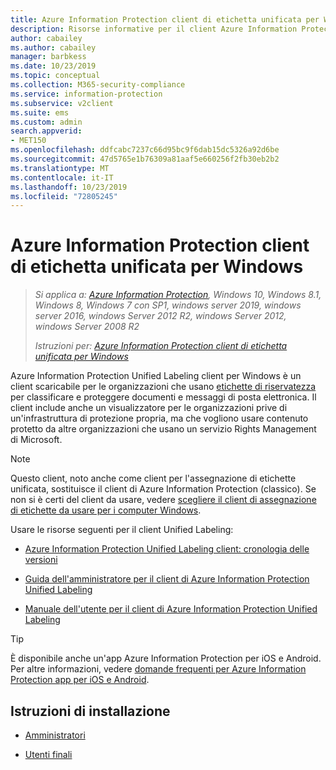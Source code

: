 ```yaml
---
title: Azure Information Protection client di etichetta unificata per Windows
description: Risorse informative per il client Azure Information Protection Unified Labeling per Windows.
author: cabailey
ms.author: cabailey
manager: barbkess
ms.date: 10/23/2019
ms.topic: conceptual
ms.collection: M365-security-compliance
ms.service: information-protection
ms.subservice: v2client
ms.suite: ems
ms.custom: admin
search.appverid:
- MET150
ms.openlocfilehash: ddfcabc7237c66d95bc9f6dab15dc5326a92d6be
ms.sourcegitcommit: 47d5765e1b76309a81aaf5e660256f2fb30eb2b2
ms.translationtype: MT
ms.contentlocale: it-IT
ms.lasthandoff: 10/23/2019
ms.locfileid: "72805245"
---
```

# <a name="azure-information-protection-unified-labeling-client-for-windows"></a>Azure Information Protection client di etichetta unificata per Windows

>*Si applica a: [Azure Information Protection](https://azure.microsoft.com/pricing/details/information-protection), Windows 10, Windows 8.1, Windows 8, Windows 7 con SP1, windows server 2019, windows server 2016, windows Server 2012 R2, windows Server 2012, windows Server 2008 R2*
>
> *Istruzioni per: [Azure Information Protection client di etichetta unificata per Windows](../faqs.md#whats-the-difference-between-the-azure-information-protection-client-and-the-azure-information-protection-unified-labeling-client)*

Azure Information Protection Unified Labeling client per Windows è un client scaricabile per le organizzazioni che usano [etichette di riservatezza](https://docs.microsoft.com/microsoft-365/compliance/sensitivity-labels) per classificare e proteggere documenti e messaggi di posta elettronica. Il client include anche un visualizzatore per le organizzazioni prive di un'infrastruttura di protezione propria, ma che vogliono usare contenuto protetto da altre organizzazioni che usano un servizio Rights Management di Microsoft.

> [!NOTE]
> Questo client, noto anche come client per l'assegnazione di etichette unificata, sostituisce il client di Azure Information Protection (classico). Se non si è certi del client da usare, vedere [scegliere il client di assegnazione di etichette da usare per i computer Windows](use-client.md#choose-which-labeling-client-to-use-for-windows-computers).

Usare le risorse seguenti per il client Unified Labeling:

- [Azure Information Protection Unified Labeling client: cronologia delle versioni](unifiedlabelingclient-version-release-history.md)

- [Guida dell'amministratore per il client di Azure Information Protection Unified Labeling](clientv2-admin-guide.md)

- [Manuale dell'utente per il client di Azure Information Protection Unified Labeling](clientv2-user-guide.md)

> [!TIP]
> È disponibile anche un'app Azure Information Protection per iOS e Android. Per altre informazioni, vedere [domande frequenti per Azure Information Protection app per iOS e Android](mobile-app-faq.md).

## <a name="install-instructions"></a>Istruzioni di installazione

- [Amministratori](clientv2-admin-guide-install.md)

- [Utenti finali](install-unifiedlabelingclient-app.md)
